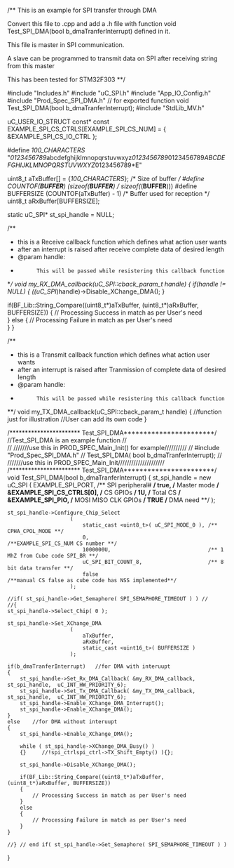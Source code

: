 /**
This is an example for SPI transfer through DMA

Convert this file to .cpp and add a .h file with function
void Test_SPI_DMA(bool b_dmaTranferInterrupt) defined in it.

This file is master in SPI communication.

A slave can be programmed to transmit data on SPI after
 receiving string from this master

This has been tested for STM32F303
**/

#include "Includes.h"
#include "uC_SPI.h"
#include "App_IO_Config.h"
#include "Prod_Spec_SPI_DMA.h"		// for exported function void Test_SPI_DMA(bool b_dmaTranferInterrupt);
#include "StdLib_MV.h"


uC_USER_IO_STRUCT const* const EXAMPLE_SPI_CS_CTRLS[EXAMPLE_SPI_CS_NUM] =
{ &EXAMPLE_SPI_CS_IO_CTRL };

#define _100_CHARACTERS_  "*0123456789*abcdefghijklmnopqrstuvwxyz*0123456789*0123456789*ABCDEFGHIJKLMNOPQRSTUVWXYZ*0123456789*E"

uint8_t aTxBuffer[] = {_100_CHARACTERS_};
/* Size of buffer */
#define COUNTOF(__BUFFER__)   (sizeof(__BUFFER__) / sizeof(*(__BUFFER__)))
#define BUFFERSIZE                       (COUNTOF(aTxBuffer) - 1)
/* Buffer used for reception */
uint8_t aRxBuffer[BUFFERSIZE];


static uC_SPI* st_spi_handle = NULL;

/**
*	this is a Receive callback function which defines what action user wants
*	after an interrupt is raised after receive complete data of desired length
*	@param handle:	
*			This will be passed while resistering this callback function
**/
void my_RX_DMA_callback(uC_SPI::cback_param_t handle)
{
  if(handle != NULL)
  {
        ((uC_SPI*)handle)->Disable_XChange_DMA();
  }
  
  if(BF_Lib::String_Compare((uint8_t*)aTxBuffer, (uint8_t*)aRxBuffer, BUFFERSIZE))
  {
	  // Processing Success in match as per User's need         
  }
  else
  {
	  // Processing Failure in match as per User's need   
  }
}

/**
*	this is a Transmit callback function which defines what action user wants
*	after an interrupt is raised after Tranmission of complete data of desired length
*	@param handle:	
*			This will be passed while resistering this callback function
**/
void my_TX_DMA_callback(uC_SPI::cback_param_t handle)
{
	//function just for illustration
	//User can add its own code 
}


/*********************** Test_SPI_DMA***********************/
//Test_SPI_DMA is an example function
//			
//	    ///////use this in PROD_SPEC_Main_Init() for example//////////
//      #include "Prod_Spec_SPI_DMA.h"
//	    Test_SPI_DMA( bool b_dmaTranferInterrupt);
//	    ///////use this in PROD_SPEC_Main_Init/////////////////////
/*********************** Test_SPI_DMA***********************/
void Test_SPI_DMA(bool b_dmaTranferInterrupt)
{
	st_spi_handle = new uC_SPI
						(
                          	EXAMPLE_SPI_PORT, 				/** SPI peripheral# **/
						  	true, 							/** Master mode **/
						  	&EXAMPLE_SPI_CS_CTRLS[0], 		/** CS GPIOs **/
						  	1U, 							/** Total CS **/
						  	&EXAMPLE_SPI_PIO, 				/** MOSI MISO CLK GPIOs **/
						  	TRUE 							/** DMA need **/
						);
  

	st_spi_handle->Configure_Chip_Select
						(
						 	static_cast <uint8_t>( uC_SPI_MODE_0 ), /** CPHA_CPOL_MODE **/
                            0,                          			/**EXAMPLE_SPI_CS_NUM CS number **/	
                            1000000U,                   			/** 1 MhZ from Cube code SPI_BR **/
                            uC_SPI_BIT_COUNT_8,         			/** 8 bit data transfer **/
                            false                       			/**manual CS false as cube code has NSS implemented**/
						);
	
	//if( st_spi_handle->Get_Semaphore( SPI_SEMAPHORE_TIMEOUT ) ) //
	//{
	st_spi_handle->Select_Chip( 0 ); 
	
	st_spi_handle->Set_XChange_DMA
						(
						 	aTxBuffer,
							aRxBuffer,
							static_cast <uint16_t>( BUFFERSIZE ) 
						);
	
	if(b_dmaTranferInterrupt)	//for DMA with interuupt
	{ 
		st_spi_handle->Set_Rx_DMA_Callback( &my_RX_DMA_callback, st_spi_handle,  uC_INT_HW_PRIORITY_6);
		st_spi_handle->Set_Tx_DMA_Callback( &my_TX_DMA_callback, st_spi_handle,  uC_INT_HW_PRIORITY_6);
		st_spi_handle->Enable_XChange_DMA_Interrupt();
		st_spi_handle->Enable_XChange_DMA();
	}
	else	//for DMA without interuupt
	{
		st_spi_handle->Enable_XChange_DMA();
		
		while ( st_spi_handle->XChange_DMA_Busy() )
		{}     //!spi_ctrlspi_ctrl->TX_Shift_Empty() ){};
		
		st_spi_handle->Disable_XChange_DMA();
		
		if(BF_Lib::String_Compare((uint8_t*)aTxBuffer, (uint8_t*)aRxBuffer, BUFFERSIZE))
		{
			// Processing Success in match as per User's need         
		}
		else
		{
			// Processing Failure in match as per User's need   
		}
	}
	
	//} // end if( st_spi_handle->Get_Semaphore( SPI_SEMAPHORE_TIMEOUT ) )
}